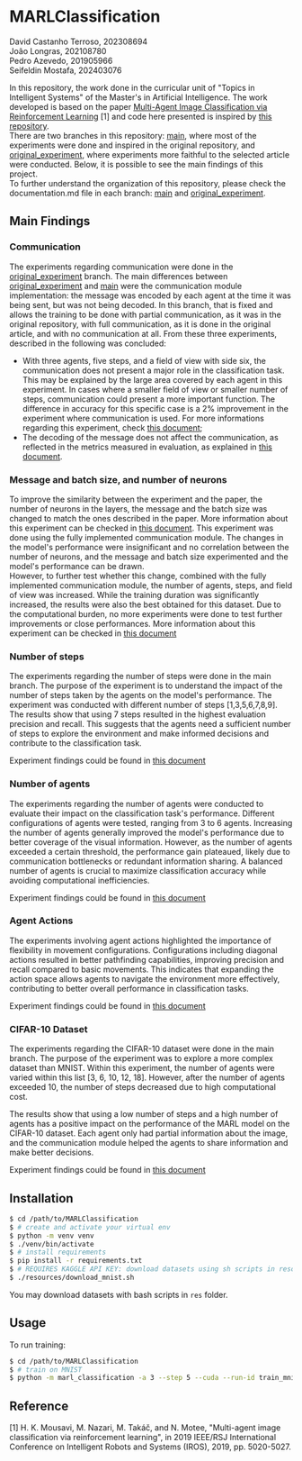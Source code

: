 # MARLClassification

David Castanho Terroso, 202308694 <br>
João Longras, 202108780 <br>
Pedro Azevedo, 201905966 <br>
Seifeldin Mostafa, 202403076 <br>

In this repository, the work done in the curricular unit of "Topics in Intelligent Systems" of the Master's in Artificial Intelligence. The work developed is based on the paper [Multi-Agent Image Classification via Reinforcement Learning](https://arxiv.org/abs/1905.04835) [1] and code here presented is inspired by [this repository](https://github.com/Ipsedo/MARLClassification). <br>
There are two branches in this repository: [main](https://github.com/seifhussam/MARLClassification), where most of the experiments were done and inspired in the original repository, and [original_experiment](https://github.com/seifhussam/MARLClassification/tree/original_experiment), where experiments more faithful to the selected article were conducted. Below, it is possible to see the main findings of this project. <br>
To further understand the organization of this repository, please check the documentation.md file in each branch: [main](https://github.com/seifhussam/MARLClassification/blob/main/documentation.md) and [original_experiment](https://github.com/seifhussam/MARLClassification/blob/original_experiment/documentation.md).

## Main Findings
### Communication
The experiments regarding communication were done in the [original_experiment](https://github.com/seifhussam/MARLClassification/tree/original_experiment) branch. The main differences between [original_experiment](https://github.com/seifhussam/MARLClassification/tree/original_experiment) and [main](https://github.com/seifhussam/MARLClassification) were the communication module implementation: the message was encoded by each agent at the time it was being sent, but was not being decoded. In this branch, that is fixed and allows the training to be done with partial communication, as it was in the original repository, with full communication, as it is done in the original article, and with no communication at all. From these three experiments, described in the following was concluded:
- With three agents, five steps, and a field of view with side six, the communication does not present a major role in the classification task. This may be explained by the large area covered by each agent in this experiment. In cases where a smaller field of view or smaller number of steps, communication could present a more important function. The difference in accuracy for this specific case is a 2% improvement in the experiment where communication is used. For more informations regarding this experiment, check [this document](https://github.com/seifhussam/MARLClassification/blob/original_experiment/docs/experiments/communication_experiment.md);
- The decoding of the message does not affect the communication, as reflected in the metrics measured in evaluation, as explained in [this document](https://github.com/seifhussam/MARLClassification/blob/original_experiment/docs/experiments/base_vs_original_experiment.md).

### Message and batch size, and number of neurons
To improve the similarity between the experiment and the paper, the number of neurons in the layers, the message and the batch size was changed to match the ones described in the paper. More information about this experiment can be checked in [this document](https://github.com/seifhussam/MARLClassification/blob/original_experiment/docs/experiments/number_of_neurons_experiment.md). This experiment was done using the fully implemented communication module. The changes in the model's performance were insignificant and no correlation between the number of neurons, and the message and batch size experimented and the model's performance can be drawn. <br>
However, to further test whether this change, combined with the fully implemented communication module, the number of agents, steps, and field of view was increased. While the training duration was significantly increased, the results were also the best obtained for this dataset. Due to the computational burden, no more experiments were done to test further improvements or close performances. More information about this experiment can be checked in [this document](https://github.com/seifhussam/MARLClassification/blob/original_experiment/docs/experiments/original_with_max_agents_steps_fov.md)

### Number of steps

The experiments regarding the number of steps were done in the main branch. The purpose of the experiment is to understand the impact of the number of steps taken by the agents on the model's performance. The experiment was conducted with different number of steps [1,3,5,6,7,8,9]. The results show that using 7 steps resulted in the highest evaluation precision and recall. This suggests that the agents need a sufficient number of steps to explore the environment and make informed decisions and contribute to the classification task.

Experiment findings could be found in [this document](./docs/experiments/number_of_steps_experiment.md)

### Number of agents

The experiments regarding the number of agents were conducted to evaluate their impact on the classification task's performance. Different configurations of agents were tested, ranging from 3 to 6 agents. Increasing the number of agents generally improved the model's performance due to better coverage of the visual information. However, as the number of agents exceeded a certain threshold, the performance gain plateaued, likely due to communication bottlenecks or redundant information sharing. A balanced number of agents is crucial to maximize classification accuracy while avoiding computational inefficiencies.

Experiment findings could be found in [this document](./docs/experiments/nr_agents%20experiment.md)

### Agent Actions

The experiments involving agent actions highlighted the importance of flexibility in movement configurations. Configurations including diagonal actions resulted in better pathfinding capabilities, improving precision and recall compared to basic movements. This indicates that expanding the action space allows agents to navigate the environment more effectively, contributing to better overall performance in classification tasks.

Experiment findings could be found in [this document](./docs/experiments/actions_expreriment.md)

### CIFAR-10 Dataset

The experiments regarding the CIFAR-10 dataset were done in the main branch. The purpose of the experiment was to explore a more complex dataset than MNIST. Within this experiment, the number of agents were varied within this list [3, 6, 10, 12, 18]. However, after the number of agents exceeded 10, the number of steps decreased due to high computational cost.

The results show that using a low number of steps and a high number of agents has a positive impact on the performance of the MARL model on the CIFAR-10 dataset. Each agent only had partial information about the image, and the communication module helped the agents to share information and make better decisions.

Experiment findings could be found in [this document](./docs/experiments/ciphar_10_experiment.md)

## Installation
```bash
$ cd /path/to/MARLClassification
$ # create and activate your virtual env
$ python -m venv venv
$ ./venv/bin/activate
$ # install requirements
$ pip install -r requirements.txt
$ # REQUIRES KAGGLE API KEY: download datasets using sh scripts in resources folder, ex : MNIST
$ ./resources/download_mnist.sh
```

You may download datasets with bash scripts in `res` folder.
## Usage
To run training:
```bash
$ cd /path/to/MARLClassification
$ # train on MNIST
$ python -m marl_classification -a 3 --step 5 --cuda --run-id train_mnist train --action [[1,0],[-1,0],[0,1],[0,-1]] --img-size 28 --nb-class 10 -d 2 --f 6 --ft-extr mnist --nb 64 --na 64 --nm 16 --nd 8 --nlb 96 --nla 96 --batch-size 32 --lr 1e-3 --nb-epoch 40 -o ./out/mnist_actor_critic
```

## Reference
[1] H. K. Mousavi, M. Nazari, M. Takáč, and N. Motee, "Multi-agent image classification via reinforcement learning", in 2019 IEEE/RSJ International Conference on Intelligent Robots and Systems (IROS), 2019, pp. 5020-5027.